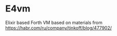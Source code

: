 # E4vm

Elixir based Forth VM based on materials from https://habr.com/ru/company/tinkoff/blog/477902/


